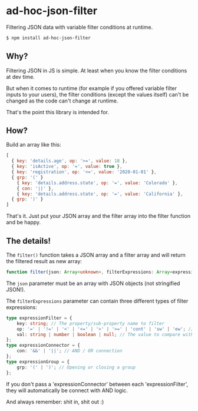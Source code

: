 # ad-hoc-json-filter
Filtering JSON data with variable filter conditions at runtime.

```sh
$ npm install ad-hoc-json-filter
```

## Why?
Filtering JSON in JS is simple. At least when you know the filter conditions at dev time. 

But when it comes to runtime (for example if you offered variable filter inputs to your users), the filter conditions (except the values itself) can't be changed as the code can't change at runtime. 

That's the point this library is intended for.

## How?
Build an array like this:

```javascript
[
  { key: 'details.age', op: '>=', value: 18 }, 
  { key: 'isActive', op: '=', value: true },
  { key: 'registration', op: '<=', value: '2020-01-01' },
  { grp: '(' }
    { key: 'details.address.state', op: '=', value: 'Colorado' }, 
    { con: '||' }, 
    { key: 'details.address.state', op: '=', value: 'California' }, 
  { grp: ')' }
]
```

That's it. Just put your JSON array and the filter array into the filter function and be happy.

## The details!
The `filter()` function takes a JSON array and a filter array and will return the filtered result as new array:

```typescript
function filter(json: Array<unknown>, filterExpressions: Array<expressionFilter | expressionConnector | expressionGroup>);
```

The `json` parameter must be an array with JSON objects (not stringified JSON!).

The `filterExpressions` parameter can contain three different types of filter expressions:

```typescript
type expressionFilter = {
    key: string; // The property/sub-property name to filter
    op: '=' | '!=' | '<' | '<=' | '>' | '>=' | 'cont' | 'sw' | 'ew'; // The comarison operation to perform
    val: string | number | boolean | null; // The value to compare with
};
type expressionConnector = {
    con: '&&' | '||'; // AND / OR connection
};
type expressionGroup = {
    grp: '(' | ')'; // Opening or closing a group
};
```

If you don't pass a 'expressionConnector' between each 'expressionFilter', they will automatically be connect with AND logic.


And always remember: shit in, shit out :)
